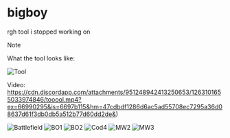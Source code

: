 # bigboy
 rgh tool i stopped working on

> [!NOTE]
> What the tool looks like:

![Tool](https://cdn.discordapp.com/attachments/951248942413250653/1263098778290880522/8aBAwLQWKX.png?ex=6698ffe7&is=6697ae67&hm=d671ddfeab6e3b461f3b1581d6a175db705846edd2538b3832fc88179c03d0c0&)

Video: https://cdn.discordapp.com/attachments/951248942413250653/1263101655033974846/tooool.mp4?ex=66990295&is=6697b115&hm=47cdbdf1286d6ac5ad55708ec7295a36d08637d61f3db0db5a512b77d60dd2de&)

![Battlefield](https://cdn.discordapp.com/attachments/951248942413250653/1263098619977007196/gwyUJHlMK0.png?ex=6698ffc2&is=6697ae42&hm=c991af22cb71d4e3ad9decd88c406b8634ad43e2f6248edc23dc7cde68de7d81&)
![BO1](https://cdn.discordapp.com/attachments/951248942413250653/1263098630672486462/Hn2e6DsZfJ.png?ex=6698ffc4&is=6697ae44&hm=384b10c0ae0bba6deef4fa223899059cc57956c98ae255af5d7aded0208c0b5f&)
![BO2](https://cdn.discordapp.com/attachments/951248942413250653/1263098643305730090/FV7Dk2LRMZ.png?ex=6698ffc7&is=6697ae47&hm=9be32d0fd4a92d068e28dcc6859e4fea2de9eb2011b486f9a9849dd88d8cc4da&)
![Cod4](https://cdn.discordapp.com/attachments/951248942413250653/1263098710704001024/ft24ic8ISL.png?ex=6698ffd7&is=6697ae57&hm=afef0d9b076df6868e6d15c1f5179295797799b4cda439fa431ae62ba342bd64&)
![MW2](https://cdn.discordapp.com/attachments/951248942413250653/1263098735605321769/LFJ4k0E6gl.png?ex=6698ffdd&is=6697ae5d&hm=cddbcd739164a6cb4c92d3936d26393f79fa3f7bfab94f38442a6086a9cf978a&)
![MW3](https://cdn.discordapp.com/attachments/951248942413250653/1263098745646747690/M8crJKNuRE.png?ex=6698ffe0&is=6697ae60&hm=cbb34620099857fb1a81d4734572735b412aefd9215b3d00c0ee4669436d7656&)
